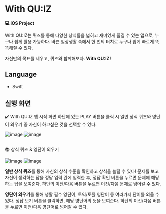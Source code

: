 # With QU:IZ
**💻 iOS Project**


With QU:IZ는 퀴즈를 통해 다양한 상식들을 넓히고 재미있게 즐길 수 있는 앱으로, 누구나 쉽게 활용 가능하다.
바쁜 일상생활 속에서 한 번의 터치로 누구나 쉽게 빠르게 똑똑해질 수 있다.

자신만의 목표를 세우고, 퀴즈와 함께해보자. **With QU:IZ!**


## Language

- Swift

## 실행 화면
✔️ With QU:IZ 앱 시작 화면 하단에 있는 PLAY 버튼을 클릭 시 일반 상식 퀴즈와 영단어 외우기 중 자신이 하고싶은 것을 선택할 수 있다.

![image](https://user-images.githubusercontent.com/89003891/178270478-63ca46b6-28a7-4af1-88d8-414b56472ecd.png)
![image](https://user-images.githubusercontent.com/89003891/178270491-69036411-4990-4204-9aec-4760b4f307ba.png)

##
📚 상식 퀴즈 & 영단어 외우기

![image](https://user-images.githubusercontent.com/89003891/178270088-31e44d6e-52b9-4167-b60d-58a906202bc9.png)
![image](https://user-images.githubusercontent.com/89003891/178270103-8da511bd-4708-4e3b-9cc6-9cd2c79e6fe6.png)

**일반 상식 퀴즈**를 통해 자신의 상식 수준을 확인하고 상식을 늘릴 수 있다! 문제를 보고 자신이 생각하는 답을 정답 입력 칸에 입력한 후, 정답 확인 버튼을 누르면 문제에 해당하는 답을 보여준다. 하단의 이전/다음 버튼을 누르면 이전/다음 문제로 넘어갈 수 있다.

**영단어 외우기**를 통해 생활 필수 영단어, 토익/토플 영단어 등 여러가지 단어를 외울 수 있다. 정답 보기 버튼을 클릭하면, 해당 영단어의 뜻을 보여준다. 하단의 이전/다음 버튼을 누르면 이전/다음 영단어로 넘어갈 수 있다.
